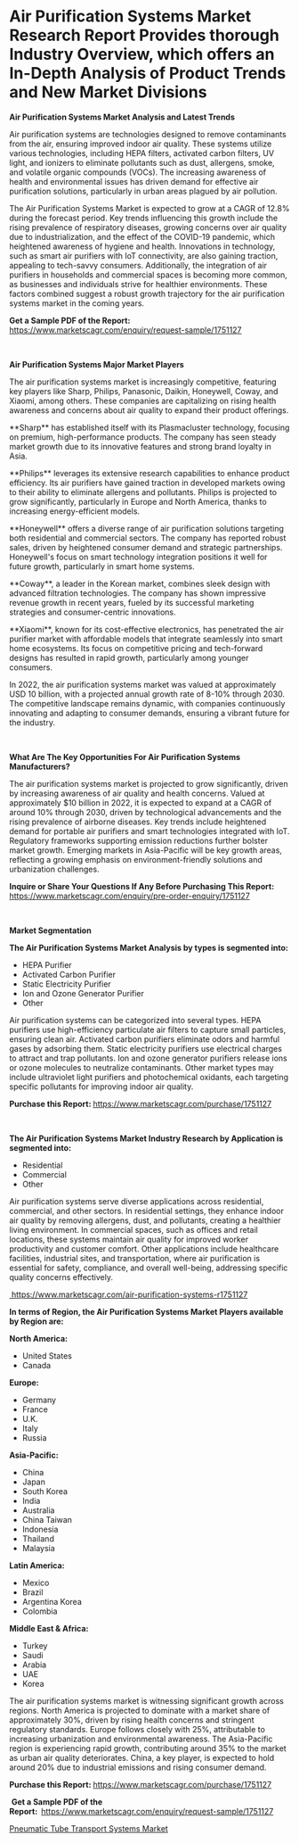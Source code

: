 <p><h1>Air Purification Systems Market Research Report Provides thorough Industry Overview, which offers an In-Depth Analysis of Product Trends and New Market Divisions</h1></p><p><strong>Air Purification Systems Market Analysis and Latest Trends</strong></p>
<p><p>Air purification systems are technologies designed to remove contaminants from the air, ensuring improved indoor air quality. These systems utilize various technologies, including HEPA filters, activated carbon filters, UV light, and ionizers to eliminate pollutants such as dust, allergens, smoke, and volatile organic compounds (VOCs). The increasing awareness of health and environmental issues has driven demand for effective air purification solutions, particularly in urban areas plagued by air pollution.</p><p>The Air Purification Systems Market is expected to grow at a CAGR of 12.8% during the forecast period. Key trends influencing this growth include the rising prevalence of respiratory diseases, growing concerns over air quality due to industrialization, and the effect of the COVID-19 pandemic, which heightened awareness of hygiene and health. Innovations in technology, such as smart air purifiers with IoT connectivity, are also gaining traction, appealing to tech-savvy consumers. Additionally, the integration of air purifiers in households and commercial spaces is becoming more common, as businesses and individuals strive for healthier environments. These factors combined suggest a robust growth trajectory for the air purification systems market in the coming years.</p></p>
<p><strong>Get a Sample PDF of the Report:&nbsp;</strong> <a href="https://www.marketscagr.com/enquiry/request-sample/1751127?utm_campaign=1869&utm_medium=2&utm_source=Github&utm_content=ia&utm_term=19022025&utm_id=air-purification-systems">https://www.marketscagr.com/enquiry/request-sample/1751127</a></p>
<p>&nbsp;</p>
<p><strong>Air Purification Systems Major Market Players</strong></p>
<p><p>The air purification systems market is increasingly competitive, featuring key players like Sharp, Philips, Panasonic, Daikin, Honeywell, Coway, and Xiaomi, among others. These companies are capitalizing on rising health awareness and concerns about air quality to expand their product offerings.</p><p>**Sharp** has established itself with its Plasmacluster technology, focusing on premium, high-performance products. The company has seen steady market growth due to its innovative features and strong brand loyalty in Asia.</p><p>**Philips** leverages its extensive research capabilities to enhance product efficiency. Its air purifiers have gained traction in developed markets owing to their ability to eliminate allergens and pollutants. Philips is projected to grow significantly, particularly in Europe and North America, thanks to increasing energy-efficient models.</p><p>**Honeywell** offers a diverse range of air purification solutions targeting both residential and commercial sectors. The company has reported robust sales, driven by heightened consumer demand and strategic partnerships. Honeywell's focus on smart technology integration positions it well for future growth, particularly in smart home systems.</p><p>**Coway**, a leader in the Korean market, combines sleek design with advanced filtration technologies. The company has shown impressive revenue growth in recent years, fueled by its successful marketing strategies and consumer-centric innovations.</p><p>**Xiaomi**, known for its cost-effective electronics, has penetrated the air purifier market with affordable models that integrate seamlessly into smart home ecosystems. Its focus on competitive pricing and tech-forward designs has resulted in rapid growth, particularly among younger consumers.</p><p>In 2022, the air purification systems market was valued at approximately USD 10 billion, with a projected annual growth rate of 8-10% through 2030. The competitive landscape remains dynamic, with companies continuously innovating and adapting to consumer demands, ensuring a vibrant future for the industry.</p></p>
<p>&nbsp;</p>
<p><strong>What Are The Key Opportunities For Air Purification Systems Manufacturers?</strong></p>
<p><p>The air purification systems market is projected to grow significantly, driven by increasing awareness of air quality and health concerns. Valued at approximately $10 billion in 2022, it is expected to expand at a CAGR of around 10% through 2030, driven by technological advancements and the rising prevalence of airborne diseases. Key trends include heightened demand for portable air purifiers and smart technologies integrated with IoT. Regulatory frameworks supporting emission reductions further bolster market growth. Emerging markets in Asia-Pacific will be key growth areas, reflecting a growing emphasis on environment-friendly solutions and urbanization challenges.</p></p>
<p><strong>Inquire or Share Your Questions If Any Before Purchasing This Report:</strong> <a href="https://www.marketscagr.com/enquiry/pre-order-enquiry/1751127?utm_campaign=1869&utm_medium=2&utm_source=Github&utm_content=ia&utm_term=19022025&utm_id=air-purification-systems">https://www.marketscagr.com/enquiry/pre-order-enquiry/1751127</a></p>
<p>&nbsp;</p>
<p><strong>Market Segmentation</strong></p>
<p><strong>The Air Purification Systems Market Analysis by types is segmented into:</strong></p>
<p><ul><li>HEPA Purifier</li><li>Activated Carbon Purifier</li><li>Static Electricity Purifier</li><li>Ion and Ozone Generator Purifier</li><li>Other</li></ul></p>
<p><p>Air purification systems can be categorized into several types. HEPA purifiers use high-efficiency particulate air filters to capture small particles, ensuring clean air. Activated carbon purifiers eliminate odors and harmful gases by adsorbing them. Static electricity purifiers use electrical charges to attract and trap pollutants. Ion and ozone generator purifiers release ions or ozone molecules to neutralize contaminants. Other market types may include ultraviolet light purifiers and photochemical oxidants, each targeting specific pollutants for improving indoor air quality.</p></p>
<p><strong>Purchase this Report:&nbsp;</strong><a href="https://www.marketscagr.com/purchase/1751127?utm_campaign=1869&utm_medium=2&utm_source=Github&utm_content=ia&utm_term=19022025&utm_id=air-purification-systems">https://www.marketscagr.com/purchase/1751127</a></p>
<p>&nbsp;</p>
<p><strong>The Air Purification Systems Market Industry Research by Application is segmented into:</strong></p>
<p><ul><li>Residential</li><li>Commercial</li><li>Other</li></ul></p>
<p><p>Air purification systems serve diverse applications across residential, commercial, and other sectors. In residential settings, they enhance indoor air quality by removing allergens, dust, and pollutants, creating a healthier living environment. In commercial spaces, such as offices and retail locations, these systems maintain air quality for improved worker productivity and customer comfort. Other applications include healthcare facilities, industrial sites, and transportation, where air purification is essential for safety, compliance, and overall well-being, addressing specific quality concerns effectively.</p></p>
<p><a href="https://www.marketscagr.com/air-purification-systems-r1751127?utm_campaign=1869&utm_medium=2&utm_source=Github&utm_content=ia&utm_term=19022025&utm_id=air-purification-systems">&nbsp;https://www.marketscagr.com/air-purification-systems-r1751127</a></p>
<p><strong>In terms of Region, the Air Purification Systems Market Players available by Region are:</strong></p>
<p>
    <p> <strong> North America: </strong>
        <ul>
            <li>United States</li>
            <li>Canada</li>
        </ul>
        </p> 
    <p> <strong> Europe: </strong>
        <ul>
            <li>Germany</li>
            <li>France</li>
            <li>U.K.</li>
            <li>Italy</li>
            <li>Russia</li>
        </ul>
        </p> 
    <p> <strong> Asia-Pacific: </strong>
        <ul>
            <li>China</li>
            <li>Japan</li>
            <li>South Korea</li>
            <li>India</li>
            <li>Australia</li>
            <li>China Taiwan</li>
            <li>Indonesia</li>
            <li>Thailand</li>
            <li>Malaysia</li>
        </ul>
        </p> 
    <p> <strong> Latin America: </strong>
        <ul>
            <li>Mexico</li>
            <li>Brazil</li>
            <li>Argentina Korea</li>
            <li>Colombia</li>
        </ul>
        </p> 
    <p> <strong> Middle East & Africa: </strong>
        <ul>
            <li>Turkey</li>
            <li>Saudi</li>
            <li>Arabia</li>
            <li>UAE</li>
            <li>Korea</li>
        </ul>
    </p>
    </p>
<p><p>The air purification systems market is witnessing significant growth across regions. North America is projected to dominate with a market share of approximately 30%, driven by rising health concerns and stringent regulatory standards. Europe follows closely with 25%, attributable to increasing urbanization and environmental awareness. The Asia-Pacific region is experiencing rapid growth, contributing around 35% to the market as urban air quality deteriorates. China, a key player, is expected to hold around 20% due to industrial emissions and rising consumer demand.</p></p>
<p><strong>Purchase this Report: </strong><a href="https://www.marketscagr.com/purchase/1751127?utm_campaign=1869&utm_medium=2&utm_source=Github&utm_content=ia&utm_term=19022025&utm_id=air-purification-systems">https://www.marketscagr.com/purchase/1751127</a></p>
<p>&nbsp;<strong>Get a Sample PDF of the Report:&nbsp;&nbsp;</strong><a href="https://www.marketscagr.com/enquiry/request-sample/1751127?utm_campaign=1869&utm_medium=2&utm_source=Github&utm_content=ia&utm_term=19022025&utm_id=air-purification-systems">https://www.marketscagr.com/enquiry/request-sample/1751127</a></p>
<p><strong></strong></p>
<p><p><a href="https://github.com/provorikovar/Market-Research-Report-List-7/blob/main/pneumatic-tube-transport-systems-market.md?utm_campaign=1869&utm_medium=2&utm_source=Github&utm_content=ia&utm_term=19022025&utm_id=air-purification-systems">Pneumatic Tube Transport Systems Market</a></p></p>